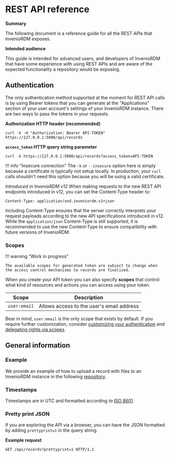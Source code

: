 # REST API reference

**Summary**

The following document is a reference guide for all the REST APIs that InvenioRDM exposes.

**Intended audience**

This guide is intended for advanced users, and developers of InvenioRDM that have some experience with using REST APIs and are aware of the expected functionality a repository would be exposing.

## Authentication

The only authentication method supported at the moment for REST API calls is by using Bearer tokens that you can generate at the "Applications" section of your user account's settings of your InvenioRDM instance. There are two ways to pass the tokens in your requests.

**Authorization HTTP header (recommended)**

```shell
curl -k -H "Authorization: Bearer API-TOKEN" https://127.0.0.1:5000/api/records
```

**`access_token` HTTP query string parameter**

```shell
curl -k https://127.0.0.1:5000/api/records?access_token=API-TOKEN
```

!!! info "Insecure connection"
    The `-k` or `--insecure` option here is simply because a certificate is typically not setup locally. In production,
    your `curl` calls shouldn't need this option because you will be using a valid certificate.

_Introduced in InvenioRDM v12_
When making requests to the new REST API endpoints introduced in v12, you can set the Content-Type header to:

```shell
Content-Type: application/vnd.inveniordm.v1+json
```

Including Content-Type ensures that the server correctly interprets your request payloads according to the new API specifications introduced in v12. While the `application/json` Content-Type is still supported, it is recommended to use the new Content-Type to ensure compatibility with future versions of InvenioRDM.

### Scopes

!!! warning "Work in progress"

    The available scopes for generated token are subject to change when the access control mechanisms to records are finalized.

When you create your API token you can also specify **scopes** that control what kind of resources and actions you can access using your token.

| Scope        | Description                               |
| ------------ | ----------------------------------------- |
| `user:email` | Allows access to the user's email address |

Bear in mind, `user:email` is the only scope that exists by default. If you require further customization, consider [customizing your authentication](../customize/authentication.md#oauth) and [delegating rights via scopes](https://invenio-oauth2server.readthedocs.io/en/latest/usage.html#delegating-rights-via-scopes).

## General information

### Example

We provide an example of how to upload a record with files to an InvenioRDM
instance in the following [repository](https://github.com/inveniosoftware/docs-invenio-rdm-restapi-example).

### Timestamps

Timestamps are in UTC and formatted according to [ISO 8601](https://en.wikipedia.org/wiki/ISO_8601).

### Pretty print JSON

If you are exploring the API via a browser, you can have the JSON formatted by
adding ``prettyprint=1`` in the query string.

**Example request**

```http
GET /api/records?prettyprint=1 HTTP/1.1
```

